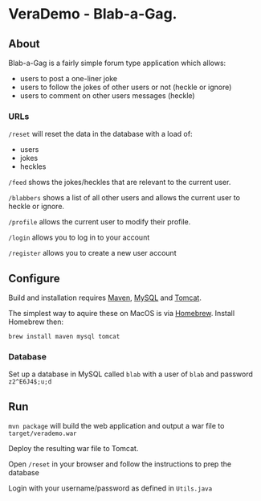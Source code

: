 # VeraDemo - Blab-a-Gag.

## About

Blab-a-Gag is a fairly simple forum type application which allows:
 - users to post a one-liner joke
 - users to follow the jokes of other users or not (heckle or ignore)
 - users to comment on other users messages (heckle)
 
### URLs

`/reset` will reset the data in the database with a load of:
 - users
 - jokes
 - heckles
  
`/feed` shows the jokes/heckles that are relevant to the current user.

`/blabbers` shows a list of all other users and allows the current user to heckle or ignore.

`/profile` allows the current user to modify their profile.

`/login` allows you to log in to your account

`/register` allows you to create a new user account
   
## Configure

Build and installation requires [Maven](https://maven.apache.org), [MySQL](https://www.mysql.com/) and [Tomcat](https://tomcat.apache.org/).

The simplest way to aquire these on MacOS is via [Homebrew](http://brew.sh/). Install Homebrew then:

    brew install maven mysql tomcat


### Database

Set up a database in MySQL called `blab` with a user of `blab` and password `z2^E6J4$;u;d`
 
 
## Run

`mvn package` will build the web application and output a war file to `target/verademo.war`

Deploy the resulting war file to Tomcat.

Open `/reset` in your browser and follow the instructions to prep the database

Login with your username/password as defined in `Utils.java`
